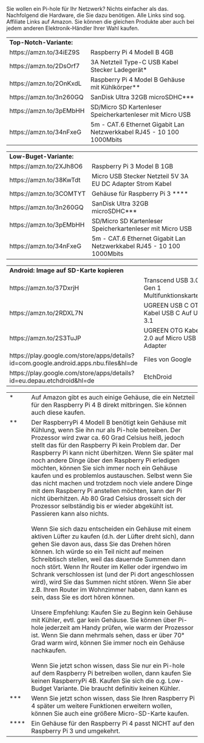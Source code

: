 
Sie wollen ein Pi-hole für Ihr Netzwerk? Nichts einfacher als das. Nachfolgend die Hardware, die Sie dazu benötigen. Alle Links sind sog. Affiliate Links auf Amazon. Sie können die gleichen Produkte aber auch bei jedem anderen Elektronik-Händler Ihrer Wahl kaufen.

<table>
<tr>
  <td><b>Top-Notch-Variante:</b><td>
<tr><td>https://amzn.to/34iEZ9S <td>Raspberry Pi 4 Modell B 4GB 
<tr><td>https://amzn.to/2DsOrf7 <td>3A Netzteil Type-C USB Kabel Stecker Ladegerät* 
<tr><td>https://amzn.to/2OnKxdL <td>Raspberry Pi 4 Model B Gehäuse mit Kühlkörper**
<tr><td>https://amzn.to/3n260GQ <td>SanDisk Ultra 32GB microSDHC***
<tr><td>https://amzn.to/3pEMbHH <td>SD/Micro SD Kartenleser Speicherkartenleser mit Micro USB 
<tr><td>https://amzn.to/34nFxeG <td>5m - CAT.6 Ethernet Gigabit Lan Netzwerkkabel RJ45 - 10 100 1000Mbits
</table>

<table>
<tr>
  <td><b>Low-Buget-Variante:</b><td>
<tr><td>https://amzn.to/2XJh8O6 <td>Raspberry Pi 3 Model B 1GB
<tr><td>https://amzn.to/38KwTdt <td>Micro USB Stecker Netzteil 5V 3A EU DC Adapter Strom Kabel 
<tr><td>https://amzn.to/3COMTYT <td>Gehäuse für Raspberry Pi 3 ****
<tr><td>https://amzn.to/3n260GQ <td>SanDisk Ultra 32GB microSDHC***
<tr><td>https://amzn.to/3pEMbHH <td>SD/Micro SD Kartenleser Speicherkartenleser mit Micro USB 
<tr><td>https://amzn.to/34nFxeG <td>5m - CAT.6 Ethernet Gigabit Lan Netzwerkkabel RJ45 - 10 100 1000Mbits
</table>


<table>
<tr>
  <td width="50%"><b>Android: Image auf SD-Karte kopieren</b><td width="50%">
<tr><td>https://amzn.to/37DxrjH <td>Transcend USB 3.0 / 3.1 Gen 1 Multifunktionskartenleser
<tr><td>https://amzn.to/2RDXL7N <td>UGREEN USB C OTG Kabel USB C Auf USB 3.1  
<tr><td>https://amzn.to/2S3TuJP <td>UGREEN OTG Kabel USB 2.0 auf Micro USB OTG Adapter
<tr><td>https://play.google.com/store/apps/details?id=com.google.android.apps.nbu.files&hl=de <td>Files von Google
<tr><td>https://play.google.com/store/apps/details?id=eu.depau.etchdroid&hl=de <td>EtchDroid 
  </table>


<table>

<tr><td valign=top>* <td>Auf Amazon gibt es auch einige Gehäuse, die ein Netzteil für den Raspberry Pi 4 B direkt mitbringen. Sie können auch diese kaufen.
<tr><td valign=top>** <td>Der RaspberryPi 4 Modell B benötigt kein Gehäuse mit Kühlung, wenn Sie ihn nur als Pi-hole betreiben. Der Prozessor wird zwar ca. 60 Grad Celsius heiß, jedoch stellt das für den Raspberry Pi kein Problem dar. Der Raspberry Pi kann nicht überhitzen. Wenn Sie später mal noch andere Dinge über den Raspberry Pi erledigen möchten, können Sie sich immer noch ein Gehäuse kaufen und es problemlos austauschen. Selbst wenn Sie das nicht machen und trotzdem noch viele andere Dinge mit dem Raspberry Pi anstellen möchten, kann der Pi nicht überhitzen. Ab 80 Grad Celsius drosselt sich der Prozessor selbständig bis er wieder abgekühlt ist. Passieren kann also nichts.
<br><br>
Wenn Sie sich dazu entscheiden ein Gehäuse mit einem aktiven Lüfter zu kaufen (d.h. der Lüfter dreht sich), dann gehen Sie davon aus, dass Sie das Drehen hören können. Ich würde so ein Teil nicht auf meinen Schreibtisch stellen, weil das dauernde Summen dann noch stört. Wenn Ihr Router im Keller oder irgendwo im Schrank verschlossen ist (und der Pi dort angeschlossen wird), wird Sie das Summen nicht stören. Wenn Sie aber z.B. Ihren Router im Wohnzimmer haben, dann kann es sein, dass Sie es dort hören können. 
<br><br>
Unsere Empfehlung: Kaufen Sie zu Beginn kein Gehäuse mit Kühler, evtl. gar kein Gehäuse. Sie können über Pi-hole jederzeit am Handy prüfen, wie warm der Prozessor ist. Wenn Sie dann mehrmals sehen, dass er über 70° Grad warm wird, können Sie immer noch ein Gehäuse nachkaufen.
<br><br>
Wenn Sie jetzt schon wissen, dass Sie nur ein Pi-hole auf dem Raspberry Pi betreiben wollen, dann kaufen Sie keinen RaspberryPi 4B. Kaufen Sie sich die o.g. Low-Budget Variante. Die braucht definitiv keinen Kühler.

<tr><td valign=top>*** <td>Wenn Sie jetzt schon wissen, dass Sie Ihren Raspberry Pi 4 später um weitere Funktionen erweitern wollen, können Sie auch eine größere Micro-SD-Karte kaufen.

<tr><td valign=top>**** <td>Ein Gehäuse für den Raspberry Pi 4 passt NICHT auf den Raspberry Pi 3 und umgekehrt.
</table>
